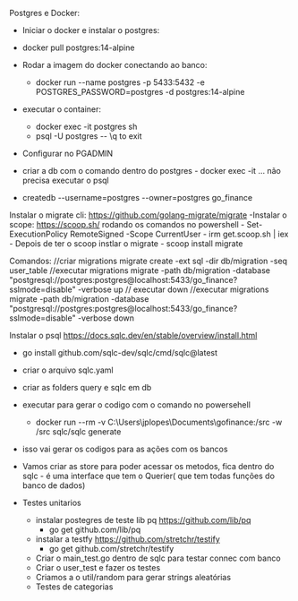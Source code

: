 Postgres e Docker:
 - Iniciar o docker e instalar o postgres:
  - docker pull postgres:14-alpine
- Rodar a imagem do docker conectando ao banco:
  - docker run --name postgres -p 5433:5432 -e POSTGRES_PASSWORD=postgres -d postgres:14-alpine
- executar o container:
  - docker exec -it postgres sh
  - psql -U postgres  -- \q to exit

- Configurar no PGADMIN

- criar a db com o comando dentro do postgres - docker exec -it ... não precisa executar o psql
 - createdb --username=postgres --owner=postgres go_finance
  

Instalar o migrate cli: https://github.com/golang-migrate/migrate
    -Instalar o scope: https://scoop.sh/ rodando os comandos no powershell
        - Set-ExecutionPolicy RemoteSigned -Scope CurrentUser
        - irm get.scoop.sh | iex
    - Depois de ter o scoop instlar o migrate
        - scoop install migrate

Comandos:
//criar migrations
migrate create -ext sql -dir db/migration -seq user_table
//executar migrations
migrate -path db/migration -database "postgresql://postgres:postgres@localhost:5433/go_finance?sslmode=disable" -verbose up
// executar down
//executar migrations
migrate -path db/migration -database "postgresql://postgres:postgres@localhost:5433/go_finance?sslmode=disable" -verbose down


Instalar o psql https://docs.sqlc.dev/en/stable/overview/install.html
 - go install github.com/sqlc-dev/sqlc/cmd/sqlc@latest
 - criar o arquivo sqlc.yaml
 - criar as folders query e sqlc em db 
 - executar para gerar o codigo com o comando no powersehell
    - docker run --rm -v C:\Users\jplopes\Documents\gofinance:/src -w /src sqlc/sqlc generate

- isso vai gerar os codigos para as ações com os bancos
- Vamos criar as store para poder acessar os metodos, fica dentro do sqlc - é uma interface que tem o Querier( que tem todas funções do banco de dados)

- Testes unitarios
     - instalar postegres de teste lib pq https://github.com/lib/pq
        - go get github.com/lib/pq
    - instalar a testfy https://github.com/stretchr/testify
        - go get github.com/stretchr/testify
    - Criar o main_test.go dentro de sqlc para testar connec com banco
    - Criar o user_test e fazer os testes
    - Criamos a o util/random para gerar strings aleatórias
    - Testes de categorias